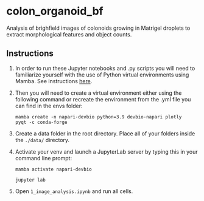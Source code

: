 # colon_organoid_bf

Analysis of brighfield images of colonoids growing in Matrigel droplets to extract morphological features and object counts.

<h2>Instructions</h2>

1. In order to run these Jupyter notebooks and .py scripts you will need to familiarize yourself with the use of Python virtual environments using Mamba. See instructions [here](https://biapol.github.io/blog/mara_lampert/getting_started_with_mambaforge_and_python/readme.html).

2. Then you will need to create a virtual environment either using the following command or recreate the environment from the .yml file you can find in the envs folder:

   <code>mamba create -n napari-devbio python=3.9 devbio-napari plotly pyqt -c conda-forge</code>

3. Create a data folder in the root directory. Place all of your folders inside the <code>./data/</code> directory.

4. Activate your venv and launch a JupyterLab server by typing this in your command line prompt:

   <code>mamba activate napari-devbio</code>

   <code>jupyter lab</code>

5. Open <code>1_image_analysis.ipynb</code> and run all cells.
